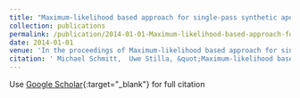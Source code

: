 ```yaml
---
title: "Maximum-likelihood based approach for single-pass synthetic aperture radar tomography over urban areas"
collection: publications
permalink: /publication/2014-01-01-Maximum-likelihood-based-approach-for-single-pass-synthetic-aperture-radar-tomography-over-urban-areas
date: 2014-01-01
venue: 'In the proceedings of Maximum-likelihood based approach for single-pass synthetic aperture radar tomography over urban areas'
citation: ' Michael Schmitt,  Uwe Stilla, &quot;Maximum-likelihood based approach for single-pass synthetic aperture radar tomography over urban areas.&quot; In the proceedings of Maximum-likelihood based approach for single-pass synthetic aperture radar tomography over urban areas, 2014.'
---
```

Use [Google Scholar](https://scholar.google.com/scholar?q=Maximum+likelihood+based+approach+for+single+pass+synthetic+aperture+radar+tomography+over+urban+areas){:target="_blank"} for full citation